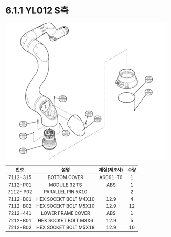 # 6.1.1 YL012 S축

![](../../.gitbook/assets/image135.png)

| **번호** | **설명** | **재질\(제조사\)** | **수량** |
| :---: | :---: | :---: | :---: |
| 7112-315 | BOTTOM COVER | A6061-T6 | 1 |
| 7112-P01 | MODULE 32 TS | ABS | 1 |
| 7112- P02 | PARALLEL PIN 5X10 |  | 2 |
| 7112-B01 | HEX SOCEKT BOLT M4X10 | 12.9 | 4 |
| 7112-B02 | HEX SOCEKT BOLT M5X10 | 12.9 | 12 |
| 7212-441 | LOWER FRAME COVER | ABS | 1 |
| 7212-B01 | HEX SOCKET BOLT M3X6 | 12.9 | 5 |
| 7212-B02 | HEX SOCKET BOLT M5X18 | 12.9 | 10 |

